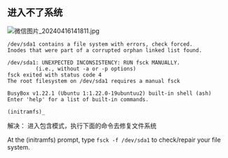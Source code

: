 
## 进入不了系统



![微信图片_20240416141811.jpg](https://sxm-upload.oss-cn-beijing.aliyuncs.com/imgs/%E5%BE%AE%E4%BF%A1%E5%9B%BE%E7%89%87_20240416141811.jpg)
```
/dev/sda1 contains a file system with errors, check forced.
Inodes that were part of a corrupted orphan linked list found.

/dev/sda1: UNEXPECTED INCONSISTENCY: RUN fsck MANUALLY.
         (i.e., without -a or -p options)
fsck exited with status code 4
The root filesystem on /dev/sda1 requires a manual fsck

BusyBox v1.22.1 (Ubuntu 1:1.22.0-19ubuntuu2) built-in shell (ash)
Enter 'help' for a list of built-in commands.

(initramfs)_
```


解决：
进入包含模式，执行下面的命令去修复文件系统

At the (initramfs) prompt, type `fsck -f /dev/sda1` to check/repair your file system.